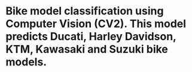 # Bike model classification using Computer Vision (CV2). This model predicts Ducati, Harley Davidson, KTM, Kawasaki and Suzuki bike models.
